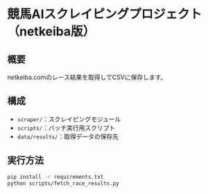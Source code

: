 # 競馬AIスクレイピングプロジェクト（netkeiba版）

## 概要
netkeiba.comのレース結果を取得してCSVに保存します。

## 構成
- `scraper/`：スクレイピングモジュール
- `scripts/`：バッチ実行用スクリプト
- `data/results/`：取得データの保存先

## 実行方法

```bash
pip install -r requirements.txt
python scripts/fetch_race_results.py